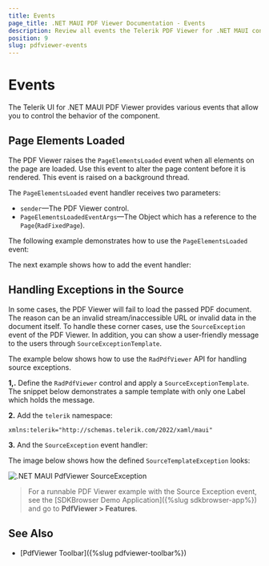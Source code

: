 ```yaml
---
title: Events
page_title: .NET MAUI PDF Viewer Documentation - Events
description: Review all events the Telerik PDF Viewer for .NET MAUI control provides.
position: 9
slug: pdfviewer-events
---
```


# Events

The Telerik UI for .NET MAUI PDF Viewer provides various events that allow you to control the behavior of the component.

## Page Elements Loaded

The PDF Viewer raises the `PageElementsLoaded` event when all elements on the page are loaded. Use this event to alter the page content before it is rendered. This event is raised on a background thread.

The `PageElementsLoaded` event handler receives two parameters:
* `sender`&mdash;The PDF Viewer control.
* `PageElementsLoadedEventArgs`&mdash;The Object which has a reference to the `Page`(`RadFixedPage`).

The following example demonstrates how to use the `PageElementsLoaded` event:

<snippet id='pdfviewer-page-elements-loaded' />

The next example shows how to add the event handler:

<snippet id='pdfviewer-page-element-loaded-event' />

## Handling Exceptions in the Source

In some cases, the PDF Viewer will fail to load the passed PDF document. The reason can be an invalid stream/inaccessible URL or invalid data in the document itself. To handle these corner cases, use the `SourceException` event of the PDF Viewer. In addition, you can show a user-friendly message to the users through `SourceExceptionTemplate`.

The example below shows how to use the `RadPdfViewer` API for handling source exceptions.

**1,.** Define the `RadPdfViewer` control and apply a `SourceExceptionTemplate`. The snippet below demonstrates a sample template with only one Label which holds the message. 

<snippet id='pdfviewer-source-exception-xaml' />

**2.** Add the `telerik` namespace:

```XAML
xmlns:telerik="http://schemas.telerik.com/2022/xaml/maui"
```

**3.** And the `SourceException` event handler:

<snippet id='pdfviewer-sourceexception-eventhandler' />

The image below shows how the defined `SourceTemplateException` looks:

![.NET MAUI PdfViewer SourceException](images/pdfviewer-sourceexceptiontemplate.png)

> For a runnable PDF Viewer example with the Source Exception event, see the [SDKBrowser Demo Application]({%slug sdkbrowser-app%}) and go to **PdfViewer > Features**.

## See Also

- [PdfViewer Toolbar]({%slug pdfviewer-toolbar%})
